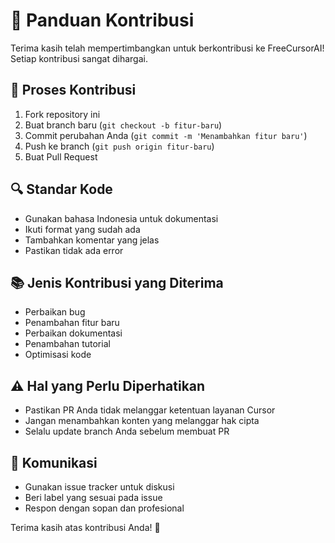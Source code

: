 # 🤝 Panduan Kontribusi

Terima kasih telah mempertimbangkan untuk berkontribusi ke FreeCursorAI! Setiap kontribusi sangat dihargai.

## 📝 Proses Kontribusi

1. Fork repository ini
2. Buat branch baru (`git checkout -b fitur-baru`)
3. Commit perubahan Anda (`git commit -m 'Menambahkan fitur baru'`)
4. Push ke branch (`git push origin fitur-baru`)
5. Buat Pull Request

## 🔍 Standar Kode

- Gunakan bahasa Indonesia untuk dokumentasi
- Ikuti format yang sudah ada
- Tambahkan komentar yang jelas
- Pastikan tidak ada error

## 📚 Jenis Kontribusi yang Diterima

- Perbaikan bug
- Penambahan fitur baru
- Perbaikan dokumentasi
- Penambahan tutorial
- Optimisasi kode

## ⚠️ Hal yang Perlu Diperhatikan

- Pastikan PR Anda tidak melanggar ketentuan layanan Cursor
- Jangan menambahkan konten yang melanggar hak cipta
- Selalu update branch Anda sebelum membuat PR

## 💬 Komunikasi

- Gunakan issue tracker untuk diskusi
- Beri label yang sesuai pada issue
- Respon dengan sopan dan profesional

Terima kasih atas kontribusi Anda! 🙏 